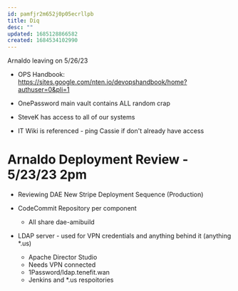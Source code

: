 ```yaml
---
id: pamfjr2m652j0p05ecrllpb
title: Diq
desc: ""
updated: 1685128866582
created: 1684534102990
---
```


Arnaldo leaving on 5/26/23

- OPS Handbook: https://sites.google.com/nten.io/devopshandbook/home?authuser=0&pli=1

- OnePassword main vault contains ALL random crap
- SteveK has access to all of our systems
- IT Wiki is referenced - ping Cassie if don't already have access

# Arnaldo Deployment Review - 5/23/23 2pm

- Reviewing DAE New Stripe Deployment Sequence (Production)
- CodeCommit Repository per component

  - All share dae-amibuild

- LDAP server - used for VPN credentials and anything behind it (anything \*.us)
  - Apache Director Studio
  - Needs VPN connected
  - 1Password/ldap.tenefit.wan
  - Jenkins and \*.us respoitories
